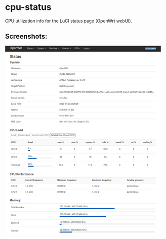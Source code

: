 # cpu-status
CPU utilization info for the LuCI status page (OpenWrt webUI).

## Screenshots:

![](https://github.com/gSpotx2f/luci-app-cpu-status/blob/master/screenshots/01.jpg)
